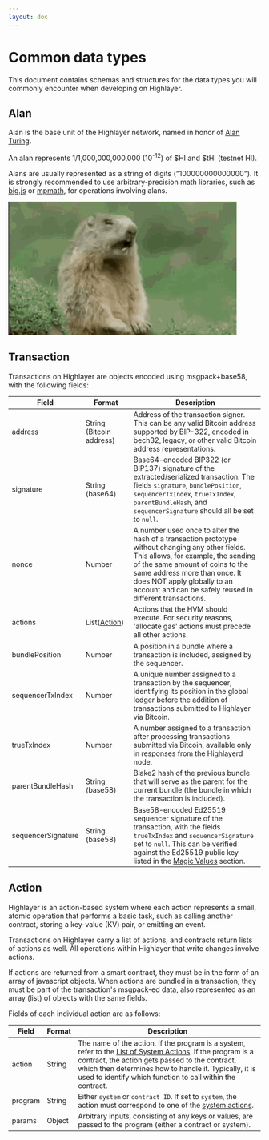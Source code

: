 ```yaml
---
layout: doc
---
```

# Common data types
This document contains schemas and structures for the data types you will commonly encounter when developing on Highlayer.

## Alan

Alan is the base unit of the Highlayer network, named in honor of [Alan Turing](https://en.wikipedia.org/wiki/Alan_Turing).

An alan represents 1/1,000,000,000,000 (10<sup>-12</sup>) of $HI and $tHI (testnet HI).

Alans are usually represented as a string of digits ("100000000000000"). It is strongly recommended to use arbitrary-precision math libraries, such as [big.js](https://github.com/MikeMcl/big.js) or [mpmath](https://mpmath.org/), for operations involving alans.

![Alan Alan Steve!](/assets/alan.gif)

## Transaction

Transactions on Highlayer are objects encoded using msgpack+base58, with the following fields:

| **Field**          | **Format**               | **Description**                                                                                                                                                                                                                                                |
|--------------------|--------------------------|----------------------------------------------------------------------------------------------------------------------------------------------------------------------------------------------------------------------------------------------------------------|
| address            | String (Bitcoin address) | Address of the transaction signer. This can be any valid Bitcoin address supported by BIP-322, encoded in bech32, legacy, or other valid Bitcoin address representations.                                                                                      |
| signature          | String (base64)          | Base64-encoded BIP322 (or BIP137) signature of the extracted/serialized transaction. The fields `signature`, `bundlePosition`, `sequencerTxIndex`, `trueTxIndex`, `parentBundleHash`, and `sequencerSignature` should all be set to `null`.                    |
| nonce              | Number                   | A number used once to alter the hash of a transaction prototype without changing any other fields. This allows, for example, the sending of the same amount of coins to the same address more than once. It does NOT apply globally to an account and can be safely reused in different transactions. |
| actions            | List([Action](#action))  | Actions that the HVM should execute. For security reasons, 'allocate gas' actions must precede all other actions.                                                                                                                                                   |
| bundlePosition     | Number                   | A position in a bundle where a transaction is included, assigned by the sequencer.                                                                                                                                                                             |
| sequencerTxIndex   | Number                   | A unique number assigned to a transaction by the sequencer, identifying its position in the global ledger before the addition of transactions submitted to Highlayer via Bitcoin.                                                                              |
| trueTxIndex        | Number                   | A number assigned to a transaction after processing transactions submitted via Bitcoin, available only in responses from the Highlayerd node.                                                                                                                  |
| parentBundleHash   | String (base58)          | Blake2 hash of the previous bundle that will serve as the parent for the current bundle (the bundle in which the transaction is included).                                                                                                                     |
| sequencerSignature | String (base58)          | Base58-encoded Ed25519 sequencer signature of the transaction, with the fields `trueTxIndex` and `sequencerSignature` set to `null`. This can be verified against the Ed25519 public key listed in the [Magic Values](/general-documentation/magic-values) section.                  |   

## Action

Highlayer is an action-based system where each action represents a small, atomic operation that performs a basic task, such as calling another contract, storing a key-value (KV) pair, or emitting an event. 

Transactions on Highlayer carry a list of actions, and contracts return lists of actions as well. All operations within Highlayer that write changes involve actions.

If actions are returned from a smart contract, they must be in the form of an array of javascript objects. When actions are bundled in a transaction, they must be part of the transaction's msgpack-ed data, also represented as an array (list) of objects with the same fields.

Fields of each individual action are as follows:

| **Field** | **Format**       | **Description**                                                                                                                                                                                                                                                      |
|-----------|------------------|----------------------------------------------------------------------------------------------------------------------------------------------------------------------------------------------------------------------------------------------------------------------|
| action    | String           | The name of the action. If the program is a system, refer to the [List of System Actions](/general-documentation/system-actions). If the program is a contract, the action gets passed to the contract, which then determines how to handle it. Typically, it is used to identify which function to call within the contract. |
| program   | String           | Either `system` or `contract ID`. If set to `system`, the action must correspond to one of the [system actions](/general-documentation/system-actions).                                                                                                                                                     |
| params    | Object           | Arbitrary inputs, consisting of any keys or values, are passed to the program (either a contract or system).                                                                                                                                                          |
